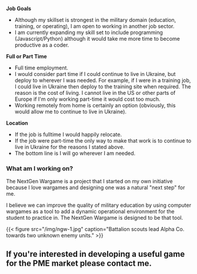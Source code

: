 **Job Goals**
- Although my skillset is strongest in the military domain (education, training,
  or operating), I am open to working in another job sector.
- I am currently expanding my skill set to include programming
  (Javascript/Python) although it would take me more time to become productive
  as a coder.

**Full or Part Time**
- Full time employment.
- I would consider part time if I could continue to live in Ukraine, but
  deploy to wherever I was needed. For example, if I were in a training job, I
  could live in Ukraine then deploy to the training site when required. The
  reason is the cost of living. I cannot live in the US or other parts
  of Europe if I'm only working part-time it would cost too much.
- Working remotely from home is certainly an option (obviously, this would
  allow me to continue to live in Ukraine).

**Location**
- If the job is fulltime I would happily relocate.
- If the job were part-time the only way to make that work is to continue to
  live in Ukraine for the reasons I stated above.
- The bottom line is I will go wherever I am needed.


### What am I working on?
The NextGen Wargame is a project that I started on my own initiative because I love
wargames and designing one was a natural "next step" for me.  

I believe we can improve the quality of military education by using computer
wargames as a tool to add a dynamic operational environment for the student to
practice in. The NextGen Wargame is designed to be that tool.  

{{< figure src="/img/ngw-1.jpg" caption="Battalion scouts lead Alpha Co. towards two unknown enemy units." >}}

## If you're interested in developing a useful game for the PME market please contact me.